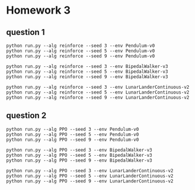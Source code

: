 # Homework 3    

## question 1    

`python run.py --alg reinforce --seed 3 --env Pendulum-v0`    
`python run.py --alg reinforce --seed 5 --env Pendulum-v0`    
`python run.py --alg reinforce --seed 9 --env Pendulum-v0`    

`python run.py --alg reinforce --seed 3 --env BipedalWalker-v3`    
`python run.py --alg reinforce --seed 5 --env BipedalWalker-v3`    
`python run.py --alg reinforce --seed 9 --env BipedalWalker-v3`    

`python run.py --alg reinforce --seed 3 --env LunarLanderContinuous-v2`    
`python run.py --alg reinforce --seed 5 --env LunarLanderContinuous-v2`    
`python run.py --alg reinforce --seed 9 --env LunarLanderContinuous-v2`    

## question 2    

`python run.py --alg PPO --seed 3 --env Pendulum-v0`    
`python run.py --alg PPO --seed 5 --env Pendulum-v0`    
`python run.py --alg PPO --seed 9 --env Pendulum-v0`    

`python run.py --alg PPO --seed 3 --env BipedalWalker-v3`    
`python run.py --alg PPO --seed 5 --env BipedalWalker-v3`    
`python run.py --alg PPO --seed 9 --env BipedalWalker-v3`    

`python run.py --alg PPO --seed 3 --env LunarLanderContinuous-v2`     
`python run.py --alg PPO --seed 5 --env LunarLanderContinuous-v2`    
`python run.py --alg PPO --seed 9 --env LunarLanderContinuous-v2`    



